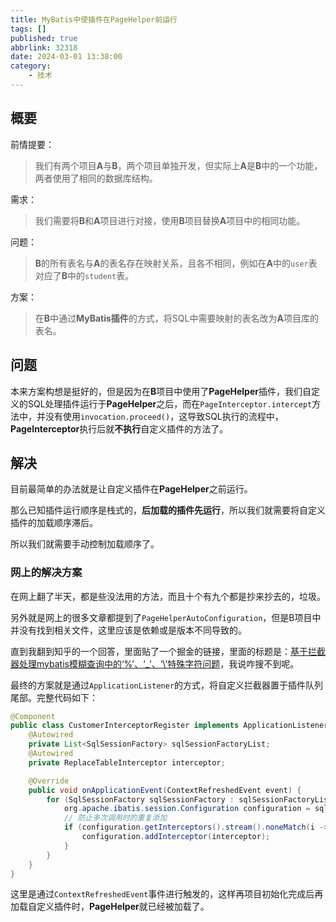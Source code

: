 ```yaml
---
title: MyBatis中使插件在PageHelper前运行
tags: []
published: true
abbrlink: 32318
date: 2024-03-01 13:38:00
category:
	- 技术
---
```

## 概要

前情提要：

> 我们有两个项目**A**与**B**，两个项目单独开发，但实际上**A**是**B**中的一个功能，两者使用了相同的数据库结构。

需求：

> 我们需要将**B**和**A**项目进行对接，使用**B**项目替换**A**项目中的相同功能。

问题：

> **B**的所有表名与**A**的表名存在映射关系，且各不相同，例如在**A**中的`user`表对应了**B**中的`student`表。

方案：

> 在**B**中通过**MyBatis插件**的方式，将SQL中需要映射的表名改为**A**项目库的表名。

## 问题

本来方案构想是挺好的，但是因为在**B**项目中使用了**PageHelper**插件，我们自定义的SQL处理插件运行于**PageHelper**之后，而在`PageInterceptor.intercept`方法中，并没有使用`invocation.proceed()`，这导致SQL执行的流程中，**PageInterceptor**执行后就**不执行**自定义插件的方法了。

## 解决

目前最简单的办法就是让自定义插件在**PageHelper**之前运行。

那么已知插件运行顺序是栈式的，**后加载的插件先运行**，所以我们就需要将自定义插件的加载顺序滞后。

所以我们就需要手动控制加载顺序了。

### 网上的解决方案

在网上翻了半天，都是些没法用的方法，而且十个有九个都是抄来抄去的，垃圾。

另外就是网上的很多文章都提到了`PageHelperAutoConfiguration`，但是B项目中并没有找到相关文件，这里应该是依赖或是版本不同导致的。

直到我翻到知乎的一个回答，里面贴了一个掘金的链接，里面的标题是：[基于拦截器处理mybatis模糊查询中的‘%’、‘_’、‘\’特殊字符问题](https://juejin.cn/post/7291156890734985270)，我说咋搜不到呢。

最终的方案就是通过`ApplicationListener`的方式，将自定义拦截器置于插件队列尾部。完整代码如下：

```java
@Component
public class CustomerInterceptorRegister implements ApplicationListener<ContextRefreshedEvent> {
    @Autowired
    private List<SqlSessionFactory> sqlSessionFactoryList;
    @Autowired
    private ReplaceTableInterceptor interceptor;

    @Override
    public void onApplicationEvent(ContextRefreshedEvent event) {
        for (SqlSessionFactory sqlSessionFactory : sqlSessionFactoryList) {
            org.apache.ibatis.session.Configuration configuration = sqlSessionFactory.getConfiguration();
            // 防止多次调用时的重复添加
            if (configuration.getInterceptors().stream().noneMatch(i -> i == interceptor)) {
                configuration.addInterceptor(interceptor);
            }
        }
    }
}
```

这里是通过`ContextRefreshedEvent`事件进行触发的，这样再项目初始化完成后再加载自定义插件时，**PageHelper**就已经被加载了。